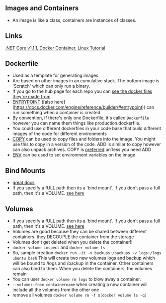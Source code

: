 ## Images and Containers
- An image is like a class, containers are instances of classes.

## Links
[.NET Core v1.1.1, Docker Container, Linux Tutorial](https://www.linkedin.com/pulse/net-core-v111-docker-container-linux-tutorial-joe-hoeller--1)

## Dockerfile
- Used as a template for generating images
- Are based on other images in an cumulative stack. The bottom image is 'Scratch' which can only run a binary.  
- If you go to the hub page for each repo you can [see the docker files they're made from](https://hub.docker.com/r/microsoft/dotnet/~/dockerfile/)
- [ENTRYPOINT](https://stackoverflow.com/a/28523123/494635) ([also here] (https://docs.docker.com/engine/reference/builder/#entrypoint)) can run something when a container is created  
- By convention, if there's only one Dockerfile, it's called ```Dockerfile``` however you can name them things like production.dockerfile. 
- You could use different dockerfiles in your code base that build different images of the code for different environments
- [COPY](https://docs.docker.com/engine/reference/builder/#copy) can be used to copy files and folders into the image. You might use this to copy in a version of the code. ADD is similar to copy however can also unpack archives. COPY is [preferred](https://stackoverflow.com/a/24958548/494635) un`less you need ADD
- [ENV](https://docs.docker.com/engine/reference/builder/#env) can be used to set environment variables on the image

## Bind Mounts
- [great docs](https://docs.docker.com/engine/admin/volumes/bind-mounts/)
- If you specify a fULL path then its a 'bind mount'. If you don't pass a full path, then it's a VOLUME. [see here](https://youtu.be/pOGVngLsaX4?t=12m33s)
## Volumes
- If you specify a fULL path then its a 'bind mount'. If you don't pass a full path, then it's a VOLUME. [see here](https://youtu.be/pOGVngLsaX4?t=12m33s)
- Volumes are good because they can be shared between different containers. they DECOUPLE the container from the storage
- Volumes don't get deleted when you delete the container!!
- ```docker volume inspect``` and ```docker volume ls```
- So, sample creation ```docker run -it -v backups:/backups -v logs:/logs ubuntu bash``` This will create two new volumes logs and backup which will be bound to /logs and /backup in the container. Other containers can also bind to them. When you delete the containers, the volumes remain
- You can user ```docker volume rm logs``` to blow away a container.
- ```--volumes-from containername``` when creating a new container will include all the volumes from the other one
- remove all volumes ```docker volume rm -f $(docker volume ls -q)```


